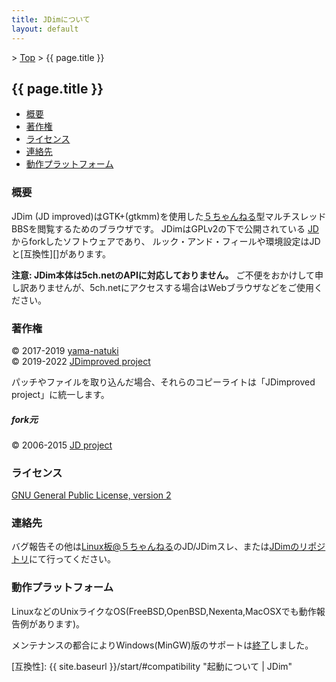 ```yaml
---
title: JDimについて
layout: default
---
```


&gt; [Top](../) &gt; {{ page.title }}

## {{ page.title }}

- [概要](#abstract)
- [著作権](#copyright)
- [ライセンス](#license)
- [連絡先](#contact)
- [動作プラットフォーム](#platform)


<a name="abstract"></a>
### 概要
JDim (JD improved)はGTK+(gtkmm)を使用した[５ちゃんねる][]型マルチスレッドBBSを閲覧するためのブラウザです。
JDimはGPLv2の下で公開されている [JD][] からforkしたソフトウェアであり、
ルック・アンド・フィールや環境設定はJDと[互換性][]があります。

**注意: JDim本体は5ch.netのAPIに対応しておりません。**
ご不便をおかけして申し訳ありませんが、5ch.netにアクセスする場合はWebブラウザなどをご使用ください。


<a name="copyright"></a>
### 著作権
© 2017-2019 [yama-natuki][]  
© 2019-2022 [JDimproved project][repository]

パッチやファイルを取り込んだ場合、それらのコピーライトは「JDimproved project」に統一します。

##### fork元
© 2006-2015 [JD project][JD]


<a name="license"></a>
### ライセンス
[GNU General Public License, version 2][gpl2]


<a name="contact"></a>
### 連絡先
バグ報告その他は[Linux板@５ちゃんねる][linux]のJD/JDimスレ、または[JDimのリポジトリ][repository]にて行ってください。


<a name="platform"></a>
### 動作プラットフォーム
LinuxなどのUnixライクなOS(FreeBSD,OpenBSD,Nexenta,MacOSXでも動作報告例があります)。

メンテナンスの都合によりWindows(MinGW)版のサポートは[終了][#445]しました。


[５ちゃんねる]: https://5ch.net
[JD]: https://ja.osdn.net/projects/jd4linux/ "JD for Linux プロジェクト日本語トップページ"
[yama-natuki]: https://github.com/yama-natuki
[repository]: https://github.com/JDimproved/JDim
[gpl2]: https://ja.osdn.net/projects/opensource/wiki/licenses%2FGNU_General_Public_License
[linux]: https://mao.5ch.net/linux/
[#445]: https://github.com/JDimproved/JDim/issues/445

[互換性]: {{ site.baseurl }}/start/#compatibility "起動について \| JDim"

